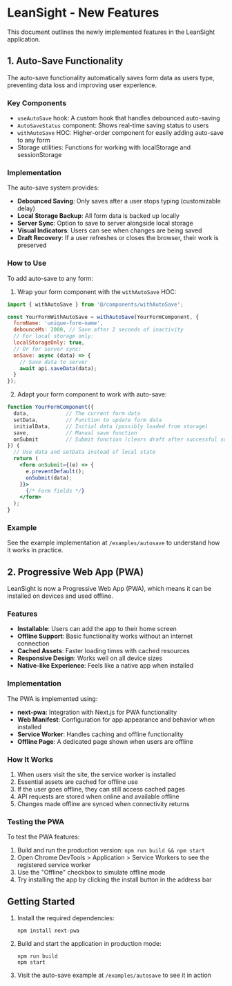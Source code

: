 # LeanSight - New Features

This document outlines the newly implemented features in the LeanSight application.

## 1. Auto-Save Functionality

The auto-save functionality automatically saves form data as users type, preventing data loss and improving user experience.

### Key Components

- `useAutoSave` hook: A custom hook that handles debounced auto-saving
- `AutoSaveStatus` component: Shows real-time saving status to users
- `withAutoSave` HOC: Higher-order component for easily adding auto-save to any form
- Storage utilities: Functions for working with localStorage and sessionStorage

### Implementation

The auto-save system provides:

- **Debounced Saving**: Only saves after a user stops typing (customizable delay)
- **Local Storage Backup**: All form data is backed up locally
- **Server Sync**: Option to save to server alongside local storage
- **Visual Indicators**: Users can see when changes are being saved
- **Draft Recovery**: If a user refreshes or closes the browser, their work is preserved

### How to Use

To add auto-save to any form:

1. Wrap your form component with the `withAutoSave` HOC:

```jsx
import { withAutoSave } from '@/components/withAutoSave';

const YourFormWithAutoSave = withAutoSave(YourFormComponent, {
  formName: 'unique-form-name',
  debounceMs: 2000, // Save after 2 seconds of inactivity
  // For local storage only:
  localStorageOnly: true,
  // Or for server sync:
  onSave: async (data) => {
    // Save data to server
    await api.saveData(data);
  }
});
```

2. Adapt your form component to work with auto-save:

```jsx
function YourFormComponent({ 
  data,            // The current form data 
  setData,         // Function to update form data
  initialData,     // Initial data (possibly loaded from storage)
  save,            // Manual save function
  onSubmit         // Submit function (clears draft after successful submission)
}) {
  // Use data and setData instead of local state
  return (
    <form onSubmit={(e) => {
      e.preventDefault();
      onSubmit(data);
    }}>
      {/* Form fields */}
    </form>
  );
}
```

### Example

See the example implementation at `/examples/autosave` to understand how it works in practice.

## 2. Progressive Web App (PWA)

LeanSight is now a Progressive Web App (PWA), which means it can be installed on devices and used offline.

### Features

- **Installable**: Users can add the app to their home screen
- **Offline Support**: Basic functionality works without an internet connection
- **Cached Assets**: Faster loading times with cached resources
- **Responsive Design**: Works well on all device sizes
- **Native-like Experience**: Feels like a native app when installed

### Implementation

The PWA is implemented using:

- **next-pwa**: Integration with Next.js for PWA functionality
- **Web Manifest**: Configuration for app appearance and behavior when installed
- **Service Worker**: Handles caching and offline functionality
- **Offline Page**: A dedicated page shown when users are offline

### How It Works

1. When users visit the site, the service worker is installed
2. Essential assets are cached for offline use
3. If the user goes offline, they can still access cached pages
4. API requests are stored when online and available offline
5. Changes made offline are synced when connectivity returns

### Testing the PWA

To test the PWA features:

1. Build and run the production version: `npm run build && npm start`
2. Open Chrome DevTools > Application > Service Workers to see the registered service worker
3. Use the "Offline" checkbox to simulate offline mode
4. Try installing the app by clicking the install button in the address bar

## Getting Started

1. Install the required dependencies:
   ```
   npm install next-pwa
   ```

2. Build and start the application in production mode:
   ```
   npm run build
   npm start
   ```

3. Visit the auto-save example at `/examples/autosave` to see it in action 